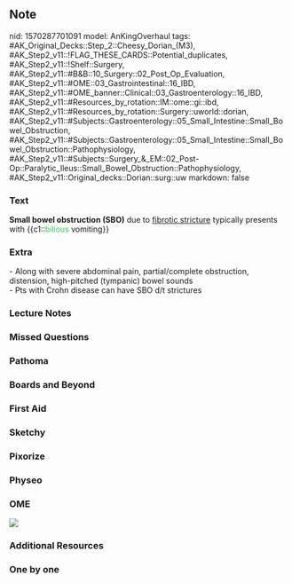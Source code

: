 ## Note
nid: 1570287701091
model: AnKingOverhaul
tags: #AK_Original_Decks::Step_2::Cheesy_Dorian_(M3), #AK_Step2_v11::!FLAG_THESE_CARDS::Potential_duplicates, #AK_Step2_v11::!Shelf::Surgery, #AK_Step2_v11::#B&B::10_Surgery::02_Post_Op_Evaluation, #AK_Step2_v11::#OME::03_Gastrointestinal::16_IBD, #AK_Step2_v11::#OME_banner::Clinical::03_Gastroenterology::16_IBD, #AK_Step2_v11::#Resources_by_rotation::IM::ome::gi::ibd, #AK_Step2_v11::#Resources_by_rotation::Surgery::uworld::dorian, #AK_Step2_v11::#Subjects::Gastroenterology::05_Small_Intestine::Small_Bowel_Obstruction, #AK_Step2_v11::#Subjects::Gastroenterology::05_Small_Intestine::Small_Bowel_Obstruction::Pathophysiology, #AK_Step2_v11::#Subjects::Surgery_&_EM::02_Post-Op::Paralytic_Ileus::Small_Bowel_Obstruction::Pathophysiology, #AK_Step2_v11::Original_decks::Dorian::surg::uw
markdown: false

### Text
<b>Small bowel obstruction (SBO)</b> due to <u>fibrotic
stricture</u> typically presents with {{c1::<font color=
"#34C759">bilious</font> vomiting}}

### Extra
<div>
  - Along with severe abdominal pain, partial/complete obstruction,
  distension, high-pitched (tympanic) bowel sounds
</div>- Pts with Crohn disease can have SBO d/t strictures

### Lecture Notes


### Missed Questions


### Pathoma


### Boards and Beyond


### First Aid


### Sketchy


### Pixorize


### Physeo


### OME
<div class="ome-widget">
  <a href=
  "https://onlinemeded.org/spa/gastroenterology/ibd/acquire?ref=anki">
  <img src="_OME_AnkiFlashcards_Lesson_3.png"></a>
</div>

### Additional Resources


### One by one

